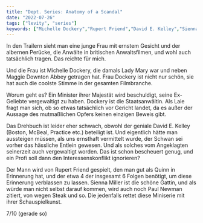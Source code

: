 ```yaml
---
title: "Dept. Series: Anatomy of a Scandal"
date: "2022-07-26"
tags: ["levity", "series"]
keywords: ["Michelle Dockery","Rupert Friend","David E. Kelley","Sienna Miller","Paul Newman"]
---
```

In den Trailern sieht man eine junge Frau mit ernstem Gesicht und der albernen Perücke, die Anwälte in britischen Anwaltsfilmen, und wohl auch tatsächlich tragen. Das reichte für mich.

Und die Frau ist Michelle Dockery, die damals Lady Mary war und neben Maggie Downton Abbey getragen hat. Frau Dockery ist nicht nur schön, sie hat auch die coolste Stimme in der gesamten Filmbranche.

Worum geht es? Ein Minister ihrer Majestät wird beschuldigt, seine Ex-Geliebte vergewaltigt zu haben. Dockery ist die Staatsanwältin. Als Laie fragt man sich, ob so etwas tatsächlich vor Gericht landet, da es außer der Aussage des mutmaßlichen Opfers keinen einzigen Beweis gibt.

Das Drehbuch ist leider eher schwach, obwohl der geniale David E. Kelley (Boston, McBeal, Practice etc.) beteiligt ist. Und eigentlich hätte man aussteigen müssen, als uns ernsthaft vermittelt wurde, der Schwan sei vorher das hässliche Entlein gewesen. Und als solches vom Angeklagten seinerzeit auch vergewaltigt worden. Das ist schon bescheuert genug, und ein Profi soll dann den Interessenskonflikt ignorieren?

Der Mann wird von Rupert Friend gespielt, den man gut als Quinn in Erinnerung hat, und der etwa 4 der insgesamt 6 Folgen benötigt, um diese Erinnerung verblassen zu lassen. Sienna Miller ist die schöne Gattin, und als würde man nicht selbst darauf kommen, wird auch noch Paul Newman zitiert, von wegen Steak und so. Die jedenfalls rettet diese Miniserie mit ihrer Schauspielkunst.

7/10 (gerade so)
